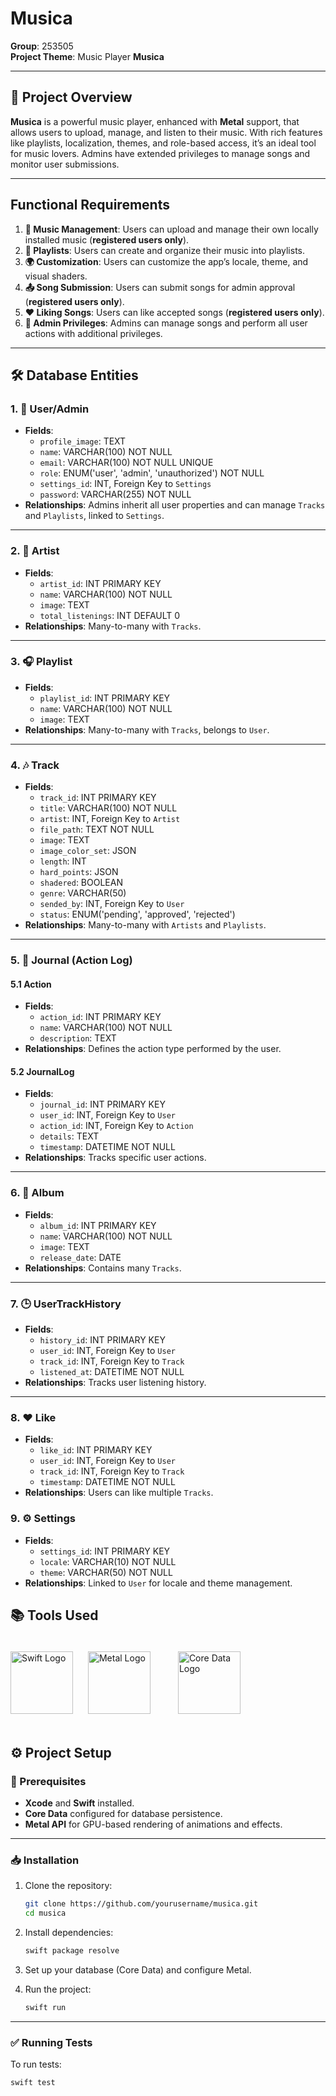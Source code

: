# Musica 

**Group**: 253505  
**Project Theme**: Music Player **Musica**

---

## 🎯 Project Overview

**Musica** is a powerful music player, enhanced with **Metal** support, that allows users to upload, manage, and listen to their music. With rich features like playlists, localization, themes, and role-based access, it’s an ideal tool for music lovers. Admins have extended privileges to manage songs and monitor user submissions.

---

## Functional Requirements

1. **🎵 Music Management**: Users can upload and manage their own locally installed music (**registered users only**).
2. **📜 Playlists**: Users can create and organize their music into playlists.
3. **🌍 Customization**: Users can customize the app’s locale, theme, and visual shaders.
4. **📤 Song Submission**: Users can submit songs for admin approval (**registered users only**).
5. **❤️ Liking Songs**: Users can like accepted songs (**registered users only**).
6. **🔧 Admin Privileges**: Admins can manage songs and perform all user actions with additional privileges.

---

## 🛠️ Database Entities

### 1. **👤 User/Admin**

- **Fields**:
  - `profile_image`: TEXT
  - `name`: VARCHAR(100) NOT NULL
  - `email`: VARCHAR(100) NOT NULL UNIQUE
  - `role`: ENUM('user', 'admin', 'unauthorized') NOT NULL
  - `settings_id`: INT, Foreign Key to `Settings`
  - `password`: VARCHAR(255) NOT NULL
- **Relationships**: Admins inherit all user properties and can manage `Tracks` and `Playlists`, linked to `Settings`.

---

### 2. **🎤 Artist**

- **Fields**:
  - `artist_id`: INT PRIMARY KEY
  - `name`: VARCHAR(100) NOT NULL
  - `image`: TEXT
  - `total_listenings`: INT DEFAULT 0
- **Relationships**: Many-to-many with `Tracks`.

---

### 3. **🎧 Playlist**

- **Fields**:
  - `playlist_id`: INT PRIMARY KEY
  - `name`: VARCHAR(100) NOT NULL
  - `image`: TEXT
- **Relationships**: Many-to-many with `Tracks`, belongs to `User`.

---

### 4. **🎶 Track**

- **Fields**:
  - `track_id`: INT PRIMARY KEY
  - `title`: VARCHAR(100) NOT NULL
  - `artist`: INT, Foreign Key to `Artist`
  - `file_path`: TEXT NOT NULL
  - `image`: TEXT
  - `image_color_set`: JSON
  - `length`: INT
  - `hard_points`: JSON
  - `shadered`: BOOLEAN
  - `genre`: VARCHAR(50)
  - `sended_by`: INT, Foreign Key to `User`
  - `status`: ENUM('pending', 'approved', 'rejected')
- **Relationships**: Many-to-many with `Artists` and `Playlists`.

---

### 5. **📝 Journal (Action Log)**

#### 5.1 **Action**

- **Fields**:
  - `action_id`: INT PRIMARY KEY
  - `name`: VARCHAR(100) NOT NULL
  - `description`: TEXT
- **Relationships**: Defines the action type performed by the user.

#### 5.2 **JournalLog**

- **Fields**:
  - `journal_id`: INT PRIMARY KEY
  - `user_id`: INT, Foreign Key to `User`
  - `action_id`: INT, Foreign Key to `Action`
  - `details`: TEXT
  - `timestamp`: DATETIME NOT NULL
- **Relationships**: Tracks specific user actions.

---

### 6. **📀 Album**

- **Fields**:
  - `album_id`: INT PRIMARY KEY
  - `name`: VARCHAR(100) NOT NULL
  - `image`: TEXT
  - `release_date`: DATE
- **Relationships**: Contains many `Tracks`.

---

### 7. **🕒 UserTrackHistory**

- **Fields**:
  - `history_id`: INT PRIMARY KEY
  - `user_id`: INT, Foreign Key to `User`
  - `track_id`: INT, Foreign Key to `Track`
  - `listened_at`: DATETIME NOT NULL
- **Relationships**: Tracks user listening history.

---

### 8. **❤️ Like**

- **Fields**:
  - `like_id`: INT PRIMARY KEY
  - `user_id`: INT, Foreign Key to `User`
  - `track_id`: INT, Foreign Key to `Track`
  - `timestamp`: DATETIME NOT NULL
- **Relationships**: Users can like multiple `Tracks`.

### 9. **⚙️ Settings**

- **Fields**:
  - `settings_id`: INT PRIMARY KEY
  - `locale`: VARCHAR(10) NOT NULL
  - `theme`: VARCHAR(50) NOT NULL
- **Relationships**: Linked to `User` for locale and theme management.

## 📚 Tools Used

<p align="left">
  <img src="https://developer.apple.com/assets/elements/icons/swift/swift-96x96_2x.png" alt="Swift Logo" width="100" height="100" style="padding-bottom: 20px;"/>
  <img src="https://developer.apple.com/assets/elements/icons/metal/metal-96x96_2x.png" alt="Metal Logo" width="100" height="100" style="padding: 20px;"/>
  <img src="https://miro.medium.com/v2/resize:fit:600/format:webp/1*nm4j_6GfwWpqhuSPlbO-sg.png" alt="Core Data Logo" width="100" height="100" style="padding: 20px;"/>
</p>



## ⚙️ Project Setup

### 🧰 Prerequisites

- **Xcode** and **Swift** installed.
- **Core Data** configured for database persistence.
- **Metal API** for GPU-based rendering of animations and effects.

---

### 📥 Installation

1. Clone the repository:
    ```bash
    git clone https://github.com/yourusername/musica.git
    cd musica
    ```

2. Install dependencies:
    ```bash
    swift package resolve
    ```

3. Set up your database (Core Data) and configure Metal.

4. Run the project:
    ```bash
    swift run
    ```

---

### ✅ Running Tests

To run tests:
```bash
swift test
